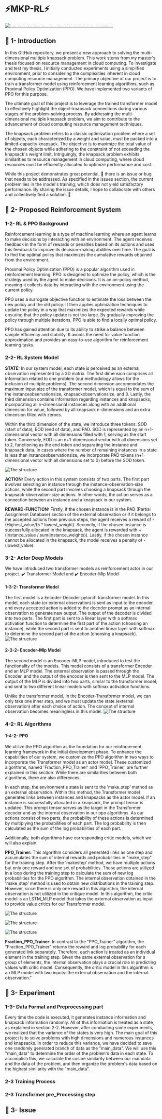 # :zap:MKP-RL:zap:

[![-----------------------------------------------------]( 
https://raw.githubusercontent.com/andreasbm/readme/master/assets/lines/aqua.png)](https://github.com/ImMohammadHosseini/incremental-learning?tab=repositories)

## :bookmark: 1- Introduction

In this GitHub repository, we present a new approach to solving the multi-dimensional multiple knapsack problem. This work stems from my master's thesis focused on resource management in cloud computing. To investigate and test my thesis, I initially conducted experiments using a simplified environment, prior to considering the complexities inherent in cloud computing resource management. The primary objective of our project is to train a transformer model using reinforcement learning algorithms, such as Proximal Policy Optimization (PPO). We have implemented two variants of PPO for this purpose.

The ultimate goal of this project is to leverage the trained transformer model to effectively highlight the object-knapsack connections during various stages of the problem-solving process. By addressing the multi-dimensional multiple knapsack problem, we aim to contribute to the advancement of cloud computing resource management techniques.

The knapsack problem refers to a classic optimization problem where a set of objects, each characterized by a weight and value, must be packed into a limited-capacity knapsack. The objective is to maximize the total value of the chosen objects while adhering to the constraint of not exceeding the knapsack's weight limit. Intriguingly, the knapsack problem exhibits similarities to resource management in cloud computing, where cloud resources must be efficiently allocated to optimize performance and cost.

While this project demonstrates great potential, :bug: there is an issue or bug that needs to be addressed. As specified in the issues section, the current problem lies in the model's training, which does not yield satisfactory performance. By sharing the issue details, I hope to collaborate with others and collectively find a solution. :rocket:

## :bookmark: 2- Proposed Reinforcement System
### 1-2- RL & PPO Background
Reinforcement learning is a type of machine learning where an agent learns to make decisions by interacting with an environment. The agent receives feedback in the form of rewards or penalties based on its actions and uses this feedback to improve its decision-making abilities over time. The goal is to find the optimal policy that maximizes the cumulative rewards obtained from the environment.

Proximal Policy Optimization (PPO) is a popular algorithm used in reinforcement learning. PPO is designed to optimize the policy, which is the strategy used by the agent to make decisions. It is an on-policy method, meaning it collects data by interacting with the environment using the current policy.

PPO uses a surrogate objective function to estimate the loss between the new policy and the old policy. It then applies optimization techniques to update the policy in a way that maximizes the expected rewards while ensuring that the policy update is not too large. By gradually improving the policy through multiple iterations, PPO is able to find a locally optimal policy.

PPO has gained attention due to its ability to strike a balance between sample efficiency and stability. It avoids the need for value function approximation and provides an easy-to-use algorithm for reinforcement learning tasks.

### 2-2- RL System Model
**STATE:** In our system model, each state is perceived as an external observation represented by a 3D matrix. The first dimension comprises all information related to one problem (our methodology allows for the inclusion of multiple problems). The second dimension accommodates the maximum input size of the transformer model, which is equal to the sum of the instanceobservationsize, knapsackobservationsize, and 3. Lastly, the third dimension contains information regarding instances and knapsacks, incorporating all n-dimensional instances along with an additional dimension for value, followed by all knapsack n-dimensions and an extra dimension filled with zeroes.

Within the third dimension of the state, we introduce three tokens: SOD (start of data), EOD (end of data), and PAD. SOD is represented by an n+1-dimensional vector with all dimensions filled with 1, serving as the start token. Conversely, EOD is an n+1-dimensional vector with all dimensions set to 2, functioning as the end token and separating the instance and knapsack data. In cases where the number of remaining instances in a state is less than instanceobservationsize, we incorporate PAD tokens (n+1-dimensional vector with all dimensions set to 0) before the SOD token.

![The structure](images/fig_1.jpg)

**ACTION:** Every action in this system consists of two parts. The first part involves selecting an instance through the instance-observation-size actions, while the second part involves choosing a knapsack through the knapsack-observation-size actions. In other words, the action serves as a connection between an instance and a knapsack in our system.

**REWARD-FUNCTION:** Firstly, if the chosen instance is in the PAD (Partial Assignment Database) section of the external observation or if it belongs to the accepted actions from previous steps, the agent receives a reward of -(Highest_value/(5 * lowest_weight). Secondly, if the chosen instance is successfully allocated in the knapsack, the agent is rewarded with +(instance_value / sum(instance_weights)). Lastly, if the chosen instance cannot be allocated in the knapsack, the model receives a penalty of -(lowest_value).

### 3-2- Actor Deep Models
We have introduced two transformer models as reinforcement actor in our project. :heavy_check_mark: Transformer Model and :heavy_check_mark: Encoder-Mlp Model

#### 1-3-2- Transformer Model
The first model is a Encoder-Decoder pytorch transformer model. In this model, each state (or external observation) is sent as input to the encoder, and every accepted action is added to the decoder prompt as an internal observation to generate new output. The output of the decoder is divided into two parts. The first part is sent to a linear layer with a softmax activation function to determine the first part of the action (choosing an instance), while the second part is sent to another linear layer with softmax to determine the second part of the action (choosing a knapsack).
![The structure](images/fig_2.jpg)
#### 2-3-2- Encoder-Mlp Model
The second model is an Encoder-MLP model, introduced to test the functionality of the models. This model consists of a transformer Encoder and an MLP model. The external observation is passed through the Encoder, and the output of the encoder is then sent to the MLP model. The output of the MLP is divided into two parts, similar to the transformer model, and sent to two different linear models with softmax activation functions.

Unlike the transformer model, in the Encoder-Transformer model, we can only take one inner step, and we must update the state (external observation) after each choice of action. The concept of internal observation becomes meaningless in this model.
![The structure](images/fig_3.jpg)

### 4-2- RL Algorithms
#### 1-4-2- PPO
We utilize the PPO algorithm as the foundation for our reinforcement learning framework in the initial development phase. To enhance the capabilities of our system, we customize the PPO algorithm in two ways to incorporate the Transformer model as an actor model. These customized algorithms, named 'Fraction_PPO_Trainer' and 'PPO_Trainer,' are further explained in this section. While there are similarities between both algorithms, there are also differences.

In each step, the environment's state is sent to the 'make_step' method as an external observation. Within this method, the Transformer model generates links between instances and knapsacks as the actor model. If an instance is successfully allocated in a knapsack, the prompt tensor is updated. This prompt tensor serves as the target in the Transformer decoder and as the internal observation in our ppo algorithms. As our actions consist of two parts, the probability of these actions is determined by multiplying the probabilities of each part. The log probability is then calculated as the sum of the log probabilities of each part.

Additionally, both algorithms have corresponding critic models, which we will also explain.

**PPO_Trainer:** This algorithm considers all generated links as one step and accumulates the sum of internal rewards and probabilities in "make_step" for the training step. After the 'makestep' method, we have multiple actions but only one reward and one set of probabilities. These actions are utilized in a loop during the training step to calculate the sum of new log probabilities for the PPO algorithm. The internal observation obtained in the 'make_step' method is used to obtain new distributions in the training step. However, since there is only one reward in this algorithm, the internal observation is not utilized in the critique model. In this algorithm, the critic model is an LSTM_MLP model that takes the external observation as input to provide value critics for our Transformer model.



![The structure](images/algorithm1.png)

![The structure](images/algorithm2.png)

![The structure](images/algorithm3.png)

**Fraction_PPO_Trainer:** In contrast to the "PPO_Trainer" algorithm, the "Fraction_PPO_Trainer" returns the reward and log probability for each generated link separately. Therefore, each action is treated as an individual element in the training step. Given the same external observation for a group of elements, the internal observation plays a crucial role in predicting values with critic model. Consequently, the critic model in this algorithm is an MLP model with two inputs: the external observation and the internal observation."

## :bookmark: 3- Experiment

### 1-3- Data Format and Preprocessing part
Every time the code is executed, it generates instance information and knapsack information randomly. All of this information is treated as a state, as explained in section 2-2. However, after conducting some experiments, we realized that the variance of the states is very high. The main goal of this project is to solve problems with high dimensions and numerous instances and knapsacks. In order to reduce this variance, we have decided to save one randomly generated branch of data as the "main_data". We will use this "main_data" to determine the order of the problem's data in each state. To accomplish this, we calculate the cosine similarity between our maindata and the data of the problem, and then organize the problem's data based on the highest similarity with the "main_data".

### 2-3 Training Process

### 2-3 Transformer pre_Processing step

## :bookmark: 3- Issue
